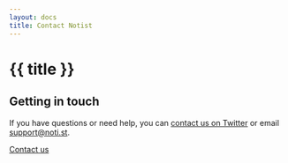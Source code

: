 ```yaml
---
layout: docs
title: Contact Notist
---
```


<div id="doc-header" class="doc-header text-center">
    <h1 class="doc-title"><i class="icon fa fa-paper-plane"></i> {{ title }}</h1>
</div>
<div class="doc-body row">
    <div class="doc-content col-md-8 col-12 order-1">
        <div class="content-inner">
            <section id="pro-section" class="doc-section">
                <h2 class="section-title">Getting in touch</h2>
                <div class="section-block">
                    <p>If you have questions or need help, you can <a href="https://twitter.com/benotist">contact us on Twitter</a> or email <a href="mailto:support@noti.st">support@noti.st</a>.
                    </p>
                    <p>
                    <a class="btn btn-cta btn-blue" href="mailto:support@noti.st" target="_blank">Contact us</a>
                    </p>
                </div>
            </section>
        </div>
    </div>
    <div class="doc-sidebar col-md-2 col-12 order-0 d-none d-md-flex">
    </div>
</div>
